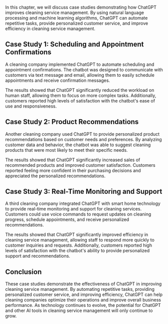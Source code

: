 

In this chapter, we will discuss case studies demonstrating how ChatGPT improves cleaning service management. By using natural language processing and machine learning algorithms, ChatGPT can automate repetitive tasks, provide personalized customer service, and improve efficiency in cleaning service management.

Case Study 1: Scheduling and Appointment Confirmations
------------------------------------------------------

A cleaning company implemented ChatGPT to automate scheduling and appointment confirmations. The chatbot was designed to communicate with customers via text message and email, allowing them to easily schedule appointments and receive confirmation messages.

The results showed that ChatGPT significantly reduced the workload on human staff, allowing them to focus on more complex tasks. Additionally, customers reported high levels of satisfaction with the chatbot's ease of use and responsiveness.

Case Study 2: Product Recommendations
-------------------------------------

Another cleaning company used ChatGPT to provide personalized product recommendations based on customer needs and preferences. By analyzing customer data and behavior, the chatbot was able to suggest cleaning products that were most likely to meet their specific needs.

The results showed that ChatGPT significantly increased sales of recommended products and improved customer satisfaction. Customers reported feeling more confident in their purchasing decisions and appreciated the personalized recommendations.

Case Study 3: Real-Time Monitoring and Support
----------------------------------------------

A third cleaning company integrated ChatGPT with smart home technology to provide real-time monitoring and support for cleaning services. Customers could use voice commands to request updates on cleaning progress, schedule appointments, and receive personalized recommendations.

The results showed that ChatGPT significantly improved efficiency in cleaning service management, allowing staff to respond more quickly to customer inquiries and requests. Additionally, customers reported high levels of satisfaction with the chatbot's ability to provide personalized support and recommendations.

Conclusion
----------

These case studies demonstrate the effectiveness of ChatGPT in improving cleaning service management. By automating repetitive tasks, providing personalized customer service, and improving efficiency, ChatGPT can help cleaning companies optimize their operations and improve overall business performance. As technology continues to evolve, the potential for ChatGPT and other AI tools in cleaning service management will only continue to grow.
